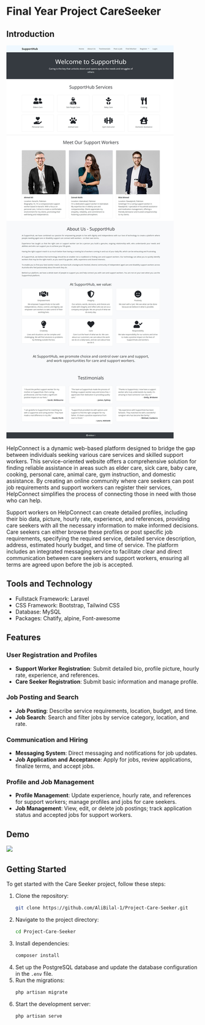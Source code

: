 # Final Year Project CareSeeker
## Introduction
![](https://github.com/AliBilal-1/SupportHub/blob/main/Support%20Hub%20Screenshot/Home%20Page%20-%20Support%20Hub.jpeg)

HelpConnect is a dynamic web-based platform designed to bridge the gap between individuals seeking various care services and skilled support workers. This service-oriented website offers a comprehensive solution for finding reliable assistance in areas such as elder care, sick care, baby care, cooking, personal care, animal care, gym instruction, and domestic assistance. By creating an online community where care seekers can post job requirements and support workers can register their services, HelpConnect simplifies the process of connecting those in need with those who can help.

Support workers on HelpConnect can create detailed profiles, including their bio data, picture, hourly rate, experience, and references, providing care seekers with all the necessary information to make informed decisions. Care seekers can either browse these profiles or post specific job requirements, specifying the required service, detailed service description, address, estimated hourly budget, and time of service. The platform includes an integrated messaging service to facilitate clear and direct communication between care seekers and support workers, ensuring all terms are agreed upon before the job is accepted.

## Tools and Technology
- Fullstack Framework: Laravel 
- CSS Framework: Bootstrap, Tailwind CSS
- Database: MySQL
- Packages: Chatify, alpine, Font-awesome

## Features

### User Registration and Profiles

- **Support Worker Registration**: Submit detailed bio, profile picture, hourly rate, experience, and references.
- **Care Seeker Registration**: Submit basic information and manage profile.

### Job Posting and Search

- **Job Posting**: Describe service requirements, location, budget, and time.
- **Job Search**: Search and filter jobs by service category, location, and rate.

### Communication and Hiring

- **Messaging System**: Direct messaging and notifications for job updates.
- **Job Application and Acceptance**: Apply for jobs, review applications, finalize terms, and accept jobs.

### Profile and Job Management

- **Profile Management**: Update experience, hourly rate, and references for support workers; manage profiles and jobs for care seekers.
- **Job Management**: View, edit, or delete job postings; track application status and accepted jobs for support workers.

   
## Demo
![](https://github.com/AliBilal-1/SupportHub/blob/main/Support%20Hub%20Screenshot/SupportHub.gif)


## Getting Started

To get started with the Care Seeker project, follow these steps:

1. Clone the repository: 
   ```bash
   git clone https://github.com/AliBilal-1/Project-Care-Seeker.git
   ```
2. Navigate to the project directory:
   ```bash
   cd Project-Care-Seeker
   ```
3. Install dependencies:
   ```bash
   composer install
   ```
4. Set up the PostgreSQL database and update the database configuration in the `.env` file.
5. Run the migrations:
   ```bash
   php artisan migrate
   ```
6. Start the development server:
   ```bash
   php artisan serve

